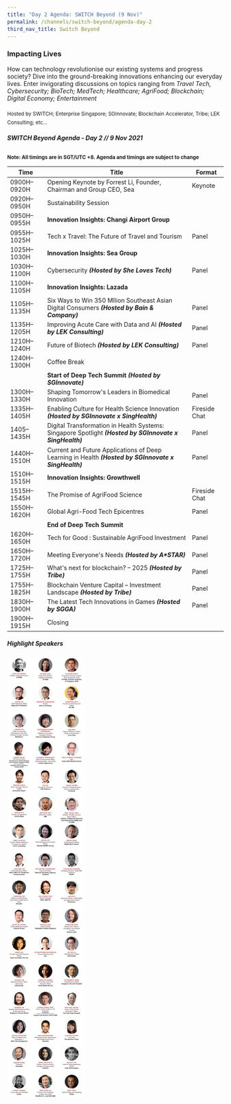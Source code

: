 ```yaml
---
title: "Day 2 Agenda: SWITCH Beyond (9 Nov)"
permalink: /channels/switch-beyond/agenda-day-2
third_nav_title: Switch Beyond
---
```

### Impacting Lives

How can technology revolutionise our existing systems and progress society? Dive into the ground-breaking innovations enhancing our everyday lives. Enter invigorating discussions on topics ranging from *Travel Tech, Cybersecurity; BioTech; MedTech; Healthcare; AgriFood; Blockchain; Digital Economy; Entertainment*

<sub>Hosted by SWITCH; Enterprise Singapore; SGInnovate; Blockchain Accelerator, Tribe; LEK Consulting; etc...</sub>

##### SWITCH Beyond Agenda - Day 2 // 9 Nov 2021

<sub>**Note: All timings are in SGT/UTC +8. Agenda and timings are subject to change**</sub>

| Time | Title | Format |
| -------- | -------- | -------- |
| 0900H–0920H     | Opening Keynote by Forrest Li, Founder, Chairman and Group CEO, Sea    | Keynote     |
| 0920H–0950H     | Sustainability Session    |      |
|0950H–0955H     | **Innovation Insights: Changi Airport Group**     |      |
| 0955H–1025H     | Tech x Travel: The Future of Travel and Tourism     | Panel     |
|1025H–1030H     | **Innovation Insights: Sea Group**     |      |
| 1030H–1100H     | Cybersecurity **_(Hosted by She Loves Tech)_**    | Panel    |
|1100H–1105H     | **Innovation Insights: Lazada**     |      |
| 1105H–1135H     | Six Ways to Win 350 MIlion Southeast Asian Digital Consumers  **_(Hosted by Bain & Company)_**     | Panel   |
| 1135H–1205H     | Improving Acute Care with Data and AI  **_(Hosted by LEK Consulting)_**       | Panel     |
| 1210H–1240H     | Future of Biotech **_(Hosted by LEK Consulting)_**      | Panel     |
| 1240H–1300H     | Coffee Break     |     |
|      | **Start of Deep Tech Summit** **_(Hosted by SGInnovate)_**    |      |
| 1300H–1330H     | Shaping Tomorrow's Leaders in Biomedical Innovation   | Panel     |
| 1335H–1405H     | Enabling Culture for Health Science Innovation **_(Hosted by SGInnovate x SingHealth)_**    | Fireside Chat     |
| 1405–1435H     | Digital Transformation in Health Systems: Singapore Spotlight **_(Hosted by SGInnovate x SingHealth)_**    | Panel     |
| 1440H–1510H     | Current and Future Applications of Deep Learning in Health **_(Hosted by SGInnovate x SingHealth)_**     | Panel     |
|1510H–1515H     | **Innovation Insights: Growthwell**     |      |
| 1515H–1545H     | The Promise of AgriFood Science    | Fireside Chat    |
| 1550H–1620H     | Global Agri-Food Tech Epicentres    | Panel     |
|      | **End of Deep Tech Summit**     |      |
| 1620H–1650H     | Tech for Good : Sustainable AgriFood Investment     | Panel    |
| 1650H–1720H     | Meeting Everyone's Needs **_(Hosted by A*STAR)_**    | Panel     |
| 1725H–1755H     | What's next for blockchain? – 2025 **_(Hosted by Tribe)_**    | Panel     |
| 1755H–1825H     | Blockchain Venture Capital – Investment Landscape **_(Hosted by Tribe)_**     | Panel     |
| 1830H–1900H     | The Latest Tech Innovations in Games **_(Hosted by SGGA)_**     | Panel   |
| 1900H–1915H     | Closing     |    |

##### Highlight Speakers
![SWITCH 2021 Speakers](/images/SWITCH_2021_Speakers_Beyond_Day2_Highlights_v3.png)